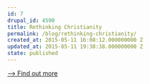 ```yaml
---
id: 7
drupal_id: 4590
title: Rethinking Christianity
permalink: /blog/rethinking-christianity/
created_at: 2015-05-11 16:08:12.000000000 Z
updated_at: 2015-05-11 19:38:38.000000000 Z
state: published
---
```


[--> Find out more](http://eepurl.com/harg5r)